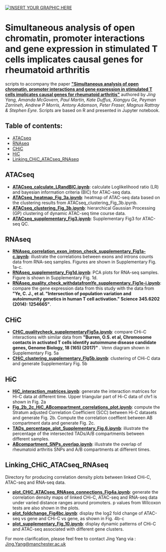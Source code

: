 
[![INSERT YOUR GRAPHIC HERE](https://personalpages.manchester.ac.uk/staff/jing.yang/Data/MRC_figure1.png)]()

# Simultaneous analysis of open chromatin, promoter interactions and gene expression in stimulated T cells implicates causal genes for rheumatoid arthritis
 scripts to accompany the paper [**"Simultaneous analysis of open chromatin, promoter interactions and gene expression in stimulated T cells implicates causal genes for rheumatoid arthritis"**](https://github.com/jyangUK/IntegratingATAC-RNA-HiC/blob/master/manuscript.pdf) authored by <i>Jing Yang, Amanda McGovern,  Paul Martin, Kate Duffus, Xiangyu Ge, Peyman Zarrineh, Andrew P Morris, Antony Adamson, Peter Fraser, Magnus Rattray & Stephen Eyre</i>. Scripts are based on R and presented in Jupyter notebook. 

## Table of contents:
- [ATACseq](#ATACseq)
- [RNAseq](#RNAseq)
- [CHiC](#CHiC)
- [HiC](#HiC)
- [Linking_CHiC_ATACseq_RNAseq](#Linking_CHiC_ATACseq_RNAseq)

## ATACseq
- [**ATACseq_calculate_LRandBIC.ipynb**](https://github.com/jyangUK/IntegratingATAC-RNA-HiC/blob/master/ATACseq/ATACseq_calculate_LRandBIC.ipynb): calculate Loglikelihood ratio (LR) and bayesian information criteria (BIC) for ATAC-seq data.
- [**ATACseq_heatmap_Fig_3a.ipynb**](https://github.com/jyangUK/IntegratingATAC-RNA-HiC/blob/master/ATACseq/ATACseq_heatmap_Fig_3a.ipynb): heatmap of ATAC-seq data based on the clustering results from ATACseq_clustering_Fig_3b.ipynb.
- [**ATACseq_clustering_Fig_3b.ipynb**](https://github.com/jyangUK/IntegratingATAC-RNA-HiC/blob/master/ATACseq/ATACseq_clustering_Fig_3b.ipynb): hierarchical Gaussian Processing (GP) clustering of dynamic ATAC-seq time course data.
- [**ATACseq_supplementary_Fig3.ipynb**](https://github.com/jyangUK/IntegratingATAC-RNA-HiC/blob/master/ATACseq/ATACseq_supplementary_Fig3.ipynb): Supplementary Fig3 for ATAC-seq QC.

## RNAseq
- [**RNAseq_correlation_exon_intron_check_supplementary_Fig1a-c.ipynb**](https://github.com/jyangUK/IntegratingATAC-RNA-HiC/blob/master/RNAseq/RNAseq_correlation_exon_intron_check_supplementary_Fig1a-c.ipynb): illustrate the correlations between exons and introns counts data from RNA-seq samples. Figures are shown in Supplementary Fig. 1a-c. 
- [**RNAseq_supplementary_Fig1d.ipynb**](https://github.com/jyangUK/IntegratingATAC-RNA-HiC/blob/master/RNAseq/RNAseq_supplementary_Fig1d.ipynb): PCA plots for RNA-seq samples. Figure is shown in Supplementary Fig. 1d.
- [**RNAseq_quality_check_withdatafromYe_supplementary_Fig1e-i.ipynb**](https://github.com/jyangUK/IntegratingATAC-RNA-HiC/blob/master/RNAseq/RNAseq_quality_check_withdatafromYe_supplementary_Fig1e-i.ipynb): compare the gene expression data from this study with the data from **"Ye, C. J., et al. "Intersection of population variation and autoimmunity genetics in human T cell activation." Science 345.6202 (2014): 1254665"**.

## CHiC
- [**CHiC_qualitycheck_supplementaryFig5a.ipynb**](https://github.com/jyangUK/IntegratingATAC-RNA-HiC/blob/master/CHiC/CHiC_qualitycheck_supplementaryFig5a.ipynb): compare CHi-C interactions with similar data from **"Burren, O.S. et al, Chromosome contacts in activated T cells identify autoimmune disease candidate genes, Genome Biology, 18 (165) (2017)"** . Venn diagram shown in Supplementary Fig. 5a
- [**CHiC_clustering_supplementary_FIg5b.ipynb**](https://github.com/jyangUK/IntegratingATAC-RNA-HiC/blob/master/CHiC/CHiC_clustering_supplementary_FIg5b.ipynb): clustering of CHi-C data and generate Supplementary Fig. 5b

## HiC
- [**HiC_interaction_matrices.ipynb**](https://github.com/jyanguk/IntegratingATAC-RNA-HiC/blob/master/HiC/HiC_interaction_matrices.ipynb): generate the interaction matrices for Hi-C data at different time. Upper triangular part of Hi-C data of chr1 is shown in Fig. 2a
- [**Fig_2b_2c_HiC_ABcompartment_correlations_plot.ipynb**](https://github.com/jyangUK/IntegratingATAC-RNA-HiC/blob/master/HiC/Fig_2b_2c_HiC_ABcompartment_correlations_plot.ipynb): compute the Stratum adjusted Correlation Coefficient (SCC) between Hi-C datasets and generate Fig. 2b. Compute the correlation coeffient between AB compartment data and generate Fig. 2c.
- [**TADs_percentage_plot_Supplementary_Fig.6.ipynb**](https://github.com/jyangUK/IntegratingATAC-RNA-HiC/blob/master/HiC/TADs_percentage_plot_Supplementary_Fig.6.ipynb): illustrate the percentage of the intersected TADs/A/B compartments between different samples.   
- [**ABcompartment_SNPs_overlap.ipynb**](https://github.com/jyangUK/IntegratingATAC-RNA-HiC/blob/master/HiC/ABcompartment_SNPs_overlap.ipynb): illustrate the overlap of rheumatoid arthritis SNPs and A/B compartments at different times.      
## Linking_CHiC_ATACseq_RNAseq
Directory for producing correlation density plots between linked CHi-C, ATAC-seq and RNA-seq data.
- [**plot_CHiC_ATACseq_RNAseq_connections_Fig4a.ipynb**](https://github.com/jyangUK/IntegratingATAC-RNA-HiC/blob/master/Linking_CHiC_ATACseq_RNAseq/plot_CHiC_ATACseq_RNAseq_connections_Fig4a.ipynb): generate the correlation density maps of linked CHi-C, ATAC-seq and RNA-seq data under varied distance ranges around promoters. p values from Wilcoxon tests are also shown in the plots. 
- [**plot_foldchange_Fig4bc.ipynb**](https://github.com/jyangUK/IntegratingATAC-RNA-HiC/blob/master/Linking_CHiC_ATACseq_RNAseq/plot_foldchange_Fig4bc-fromoriginallinked.ipynb): display the log2 fold change of ATAC-seq vs gene and CHi-C vs gene, as shown in Fig. 4b-c
- [**plot_supplementary_Fig_10.ipynb**](https://github.com/jyangUK/IntegratingATAC-RNA-HiC/blob/master/Linking_CHiC_ATACseq_RNAseq/plot_supplementary_Fig_10.ipynb): display dynamic patterns of CHi-C and ATAC-seq associated with different gene clusters. 

For more clarification, please feel free to contact Jing Yang via : Jing.Yang@manchester.ac.uk
